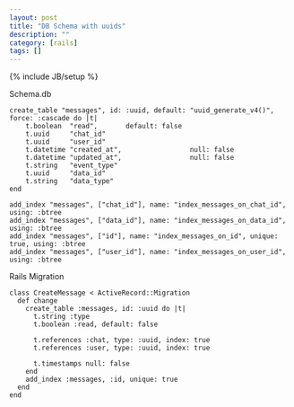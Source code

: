 ```yaml
---
layout: post
title: "DB Schema with uuids"
description: ""
category: [rails]
tags: []
---
```

{% include JB/setup %}

Schema.db

    create_table "messages", id: :uuid, default: "uuid_generate_v4()", force: :cascade do |t|
        t.boolean  "read",       default: false
        t.uuid     "chat_id"
        t.uuid     "user_id"
        t.datetime "created_at",                 null: false
        t.datetime "updated_at",                 null: false
        t.string   "event_type"
        t.uuid     "data_id"
        t.string   "data_type"
    end

    add_index "messages", ["chat_id"], name: "index_messages_on_chat_id", using: :btree
    add_index "messages", ["data_id"], name: "index_messages_on_data_id", using: :btree
    add_index "messages", ["id"], name: "index_messages_on_id", unique: true, using: :btree
    add_index "messages", ["user_id"], name: "index_messages_on_user_id", using: :btree


Rails Migration 

    class CreateMessage < ActiveRecord::Migration
      def change
        create_table :messages, id: :uuid do |t|
          t.string :type
          t.boolean :read, default: false

          t.references :chat, type: :uuid, index: true
          t.references :user, type: :uuid, index: true

          t.timestamps null: false
        end
        add_index :messages, :id, unique: true
      end
    end

